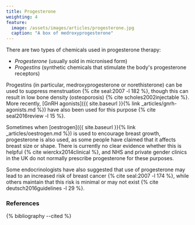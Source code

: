 ```yaml
---
title: Progesterone
weighting: 4
feature:
  image: /assets/images/articles/progesterone.jpg
  caption: "A box of medroxyprogesterone"
---
```


There are two types of chemicals used in progesterone therapy:

- *Progesterone* (usually sold in micronised form)
- *Progestins* (synthetic chemicals that stimulate the body's progesterone receptors)

Progestins (in particular, medroxyprogesterone or norethisterone) can be used to suppress menstruation {% cite seal:2007 -l 182 %}, though this can result in low bone density (osteoporosis) {% cite scholes2002injectable %}. More recently, [GnRH agonists]({{ site.baseurl }}{% link _articles/gnrh-agonists.md %}) have also been used for this purpose {% cite seal2016review -l 15 %}.

Sometimes when [oestrogen]({{ site.baseurl }}{% link _articles/oestrogen.md %}) is used to encourage breast growth, progesterone is also used, as some people have claimed that it affects breast size or shape. There is currently no clear evidence whether this is helpful {% cite wierckx2014clinical %}, and NHS and private gender clinics in the UK do not normally prescribe progesterone for these purposes.

Some endocrinologists have also suggested that use of progesterone may lead to an increased risk of breast cancer {% cite seal:2007 -l 174 %}, while others maintain that this risk is minimal or may not exist {% cite deutsch2016guidelines -l 29 %}.

### References

{% bibliography --cited %}